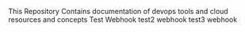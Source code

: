 This Repository Contains documentation of devops tools and cloud resources and concepts
Test Webhook
test2 webhook
test3 webhook
